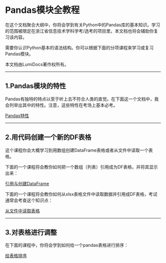 <link rel="stylesheet" href="https://cdnjs.cloudflare.com/ajax/libs/font-awesome/6.0.0-beta3/css/all.min.css">


# Pandas模块全教程

在这个文档聚合大纲中，你将会学到有关Python中的Pandas库的基本知识。学习的范围被限定在浙江省信息技术学科学考/选考的项目里。本文档也将会辅助你复习该内容。

需要你认识Python基本的语法结构。你可以根据下面的分项课程来学习或复习Pandas模块。

本文档由LumiDocs著作权所有。

------

## 1.Pandas模块的特性

Pandas有独特的特点以至于听上去不符合人类的直觉。在下面这一个文档中，我会列举出其中的特性。注意，这些特性在考场上基本必考。

[<i class="fas fa-book"></i>Pandas特性](1.Pandas模块的特性/Pandas特性.md)


------


## 2.用代码创建一个新的DF表格

这个课程你会大概学习到用数组创建DataFrame表格或者从文件中读取一个表格。

下面的一个课程将会教你如何把一个数组（列表）引用成为DF表格，并将其显示出来：

[<i class="fas fa-book"></i>引用与创建DataFrame](2.用代码创建一个新的DF表格/引用与创建DataFrame.md)

下面的一个课程将会教你如何从xlsx表格文件中读取数据并引用成DF表格，考试通常会考查这个知识点：

[<i class="fas fa-book"></i>从文件中读取表格](2.用代码创建一个新的DF表格/从文件中读取表格.md)

------

## 3.对表格进行调整

在下面的课程中，你将会学到如何给一个pandas表格进行排序：

[<i class="fas fa-book"></i>给表格排序](3.对表格进行调整/给表格排序.md)




